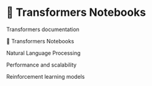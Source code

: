# 🤗 Transformers Notebooks

Transformers documentation

🤗 Transformers Notebooks

Natural Language Processing

Performance and scalability

Reinforcement learning models